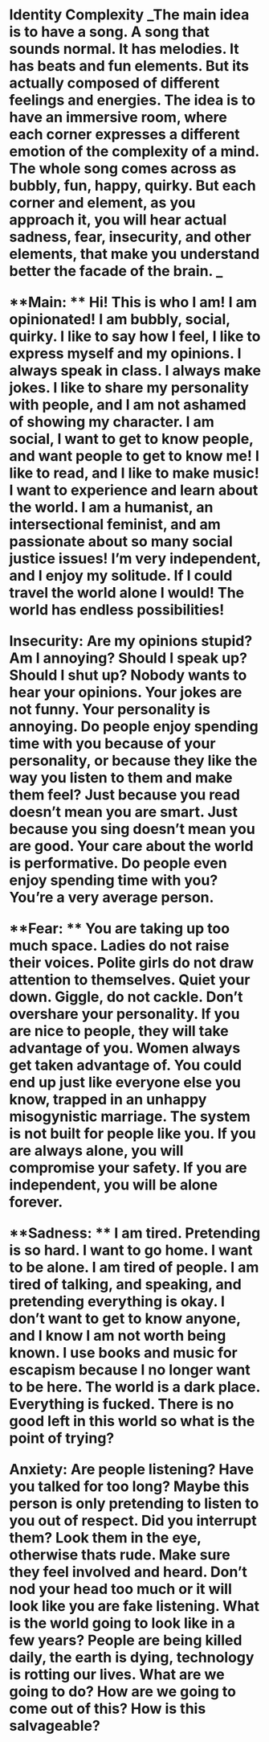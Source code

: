 <h1> Identity Complexity </h1?

_The main idea is to have a song. A song that sounds normal. It has melodies. It has beats and fun elements. But its actually composed of different feelings and energies. The idea is to have an immersive room, where each corner expresses a different emotion of the complexity of a mind. The whole song comes across as bubbly, fun, happy, quirky. But each corner and element, as you approach it, you will hear actual sadness, fear, insecurity, and other elements, that make you understand better the facade of the brain. 
_


**Main: **
Hi! This is who I am! I am opinionated! I am bubbly, social, quirky. I like to say how I feel, I like to express myself and my opinions. I always speak in class. I always make jokes. I like to share my personality with people, and I am not ashamed of showing my character. I am social, I want to get to know people, and want people to get to know me! I like to read, and I like to make music! I want to experience and learn about the world. I am a humanist, an intersectional feminist, and am passionate about so many social justice issues! I’m very independent, and I enjoy my solitude. If I could travel the world alone I would! The world has endless possibilities!

**Insecurity:**
Are my opinions stupid? Am I annoying? Should I speak up? Should I shut up? Nobody wants to hear your opinions. Your jokes are not funny. Your personality is annoying. Do people enjoy spending time with you because of your personality, or because they like the way you listen to them and make them feel? Just because you read doesn’t mean you are smart. Just because you sing doesn’t mean you are good. Your care about the world is performative.   Do people even enjoy spending time with you? You’re a very average person. 

**Fear: **
You are taking up too much space. Ladies do not raise their voices. Polite girls do not draw attention to themselves. Quiet your down. Giggle, do not cackle. Don’t overshare your personality. If you are nice to people, they will take advantage of you. Women always get taken advantage of. You could end up just like everyone else you know, trapped in an unhappy misogynistic marriage. The system is not built for people like you. If you are always alone, you will compromise your safety. If you are independent, you will be alone forever. 

**Sadness: **
I am tired. Pretending is so hard. I want to go home. I want to be alone. I am tired of people. I am tired of talking, and speaking, and pretending everything is okay. I don’t want to get to know anyone, and I know I am not worth being known. I use books and music for escapism because I no longer want to be here. The world is a dark place. Everything is fucked. There is no good left in this world so what is the point of trying?  

**Anxiety:**
Are people listening? Have you talked for too long? Maybe this person is only pretending to listen to you out of respect. Did you interrupt them? Look them in the eye, otherwise thats rude. Make sure they feel involved and heard. Don’t nod your head too much or it will look like you are fake listening. What is the world going to look like in a few years? People are being killed daily, the earth is dying, technology is rotting our lives. What are we going to do? How are we going to come out of this? How is this salvageable? 

